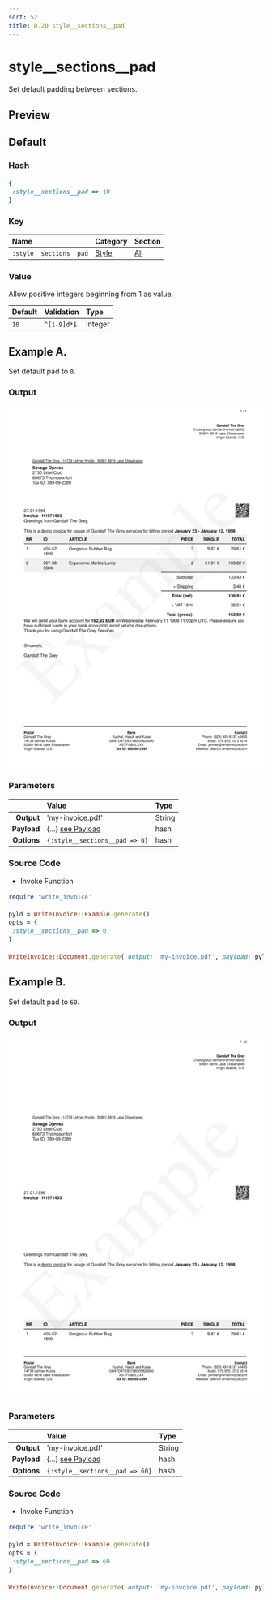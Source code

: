 ```yaml
---
sort: 52
title: D.20 style__sections__pad
---
```

# style__sections__pad

Set default padding between sections.


## Preview

<div >
    <canvas id='canvas' search=':style__sections__pad' palette='option_detail'></canvas>
</div>
<script src="../assets/js/marker.js"></script>  

 
## Default

### Hash

```ruby
{
 :style__sections__pad => 10
} 
```

### Key

| **Name** | **Category** | **Section** |
| :--- | :--- | :--- |
| ```:style__sections__pad``` |  [Style](./#style) | [All](../sections/) |

### Value

Allow positive integers beginning from 1 as value.

| **Default**| **Validation**| **Type** |
| :--- | :--- | :--- |
| ```10``` | ```^[1-9]d*$``` | Integer |

## Example A.

Set default pad to `0`.

### Output

<img src="../assets/images/options/style__sections__pad--a.png">



### Parameters

| | **Value** | **Type** |
|------:|:------|:------|
| **Output** | 'my-invoice.pdf' | String |
| **Payload** | {...} [see Payload](../payload) | hash |
| **Options** | ```{:style__sections__pad => 0}``` | hash |


### Source Code

* Invoke Function

```ruby
require 'write_invoice'
 
pyld = WriteInvoice::Example.generate()
opts = {
 :style__sections__pad => 0
}
 
WriteInvoice::Document.generate( output: 'my-invoice.pdf', payload: pyld, options: opts )

```

## Example B.

Set default pad to `60`.

### Output

<img src="../assets/images/options/style__sections__pad--b.png">



### Parameters

| | **Value** | **Type** |
|------:|:------|:------|
| **Output** | 'my-invoice.pdf' | String |
| **Payload** | {...} [see Payload](../payload) | hash |
| **Options** | ```{:style__sections__pad => 60}``` | hash |


### Source Code

* Invoke Function

```ruby
require 'write_invoice'
 
pyld = WriteInvoice::Example.generate()
opts = {
 :style__sections__pad => 60
}
 
WriteInvoice::Document.generate( output: 'my-invoice.pdf', payload: pyld, options: opts )

```

